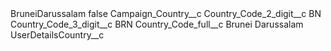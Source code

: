 <?xml version="1.0" encoding="UTF-8"?>
<CustomMetadata xmlns="http://soap.sforce.com/2006/04/metadata" xmlns:xsi="http://www.w3.org/2001/XMLSchema-instance" xmlns:xsd="http://www.w3.org/2001/XMLSchema">
    <label>BruneiDarussalam</label>
    <protected>false</protected>
    <values>
        <field>Campaign_Country__c</field>
        <value xsi:nil="true"/>
    </values>
    <values>
        <field>Country_Code_2_digit__c</field>
        <value xsi:type="xsd:string">BN</value>
    </values>
    <values>
        <field>Country_Code_3_digit__c</field>
        <value xsi:type="xsd:string">BRN</value>
    </values>
    <values>
        <field>Country_Code_full__c</field>
        <value xsi:type="xsd:string">Brunei Darussalam</value>
    </values>
    <values>
        <field>UserDetailsCountry__c</field>
        <value xsi:nil="true"/>
    </values>
</CustomMetadata>
